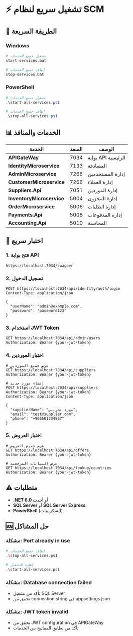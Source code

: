 # ⚡ تشغيل سريع لنظام SCM

## 🚀 الطريقة السريعة

### Windows
```bash
# تشغيل جميع الخدمات
start-services.bat

# إيقاف جميع الخدمات
stop-services.bat
```

### PowerShell
```powershell
# تشغيل جميع الخدمات
.\start-all-services.ps1

# إيقاف جميع الخدمات
.\stop-all-services.ps1
```

## 📊 الخدمات والمنافذ

| الخدمة | المنفذ | الوصف |
|--------|--------|-------|
| **APIGateWay** | 7034 | بوابة API الرئيسية |
| **IdentityMicroservice** | 7133 | المصادقة |
| **AdminMicroservice** | 7266 | إدارة المستخدمين |
| **CustomerMicroservice** | 7266 | إدارة العملاء |
| **Suppliers.Api** | 7051 | إدارة الموردين |
| **InventoryMicroservice** | 5004 | إدارة المخزون |
| **OrderMicroservice** | 5006 | إدارة الطلبات |
| **Payments.Api** | 5008 | إدارة المدفوعات |
| **Accounting.Api** | 5010 | المحاسبة |

## 🔧 اختبار سريع

### 1. فتح بوابة API
```
https://localhost:7034/swagger
```

### 2. تسجيل الدخول
```http
POST https://localhost:7034/api/identity/auth/login
Content-Type: application/json

{
  "userName": "admin@example.com",
  "password": "password123"
}
```

### 3. استخدام JWT Token
```http
GET https://localhost:7034/api/admin/users
Authorization: Bearer {your-jwt-token}
```

### 4. اختبار الموردين
```http
# عرض جميع الموردين
GET https://localhost:7034/api/suppliers
Authorization: Bearer {your-jwt-token}

# إنشاء مورد جديد
POST https://localhost:7034/api/suppliers
Authorization: Bearer {your-jwt-token}
Content-Type: application/json

{
  "supplierName": "مورد تجريبي",
  "email": "test@supplier.com",
  "phone": "+966501234567"
}
```

### 5. اختبار العروض
```http
# عرض جميع العروض
GET https://localhost:7034/api/offers
Authorization: Bearer {your-jwt-token}

# عرض البيانات المرجعية
GET https://localhost:7034/api/lookup/countries
Authorization: Bearer {your-jwt-token}
```

## ⚠️ متطلبات

- **.NET 6.0** أو أحدث
- **SQL Server** أو **SQL Server Express**
- **PowerShell** (للسكريبتات)

## 🆘 حل المشاكل

### مشكلة: Port already in use
```bash
# إيقاف جميع الخدمات
.\stop-all-services.ps1

# إعادة التشغيل
.\start-all-services.ps1
```

### مشكلة: Database connection failed
- تأكد من تشغيل SQL Server
- تحقق من connection string في appsettings.json

### مشكلة: JWT token invalid
- تحقق من JWT configuration في APIGateWay
- تأكد من تطابق المفاتيح بين الخدمات
